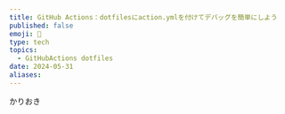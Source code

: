 ```yaml
---
title: GitHub Actions：dotfilesにaction.ymlを付けてデバッグを簡単にしよう
published: false
emoji: 🔗
type: tech
topics:
  - GitHubActions dotfiles
date: 2024-05-31
aliases:
---
```

かりおき